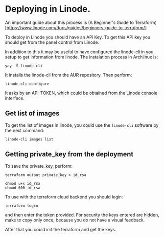 # Deploying in Linode.

An important guide about this process is (A Beginner's Guide to Terraform)[https://www.linode.com/docs/guides/beginners-guide-to-terraform/]

To deploy in Linode you should have an API Key. To get this API key you should
get from the panel control from Linode.

In addition to this it may be useful to have configured the linode-cli in you
setup to get information from linode. The instalation process in Archlinux is:
```
yay -S linode-cli
```

It installs the linode-cli from the AUR repository. Then perform:
```
linode-cli configure
```
It asks by an API-TOKEN, which could be obtained from the Linode console
interface.


## Get list of images
To get the list of images in linode, you could use the `linode-cli` software by
the next command:
```
linode-cli images list
```

## Getting private_key from the deployment
To save the private_key, perform:
```
terraform output private_key > id_rsa

chmod u+x id_rsa
chmod 600 id_rsa
```

To use with the terraform cloud backend you should login:
```
terraform login
```
and then enter the token provided. For security the keys entered are hidden,
make to copy only once, because you do not have a visual feedback.

After that you could init the terraform and get the keys.

